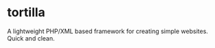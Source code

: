 tortilla
========

A lightweight PHP/XML based framework for creating simple websites. Quick and clean.
